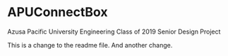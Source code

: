 # APUConnectBox
Azusa Pacific University Engineering Class of 2019 Senior Design Project

This is a change to the readme file. And another change.
